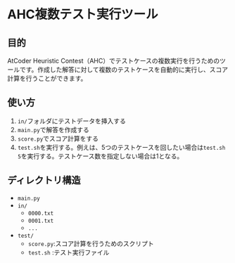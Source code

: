 # AHC複数テスト実行ツール

## 目的
AtCoder Heuristic Contest（AHC）でテストケースの複数実行を行うためのツールです。作成した解答に対して複数のテストケースを自動的に実行し、スコア計算を行うことができます。

## 使い方
1. `in/`フォルダにテストデータを挿入する
2. `main.py`で解答を作成する
3. `score.py`でスコア計算をする
4. `test.sh`を実行する。例えは、5つのテストケースを回したい場合は`test.sh 5`を実行する。テストケース数を指定しない場合は1となる。

## ディレクトリ構造
- `main.py`
- `in/`
    - `0000.txt`
    - `0001.txt`
    - `...`
- `test/`
    - `score.py`:スコア計算を行うためのスクリプト
    - `test.sh` :テスト実行ファイル
